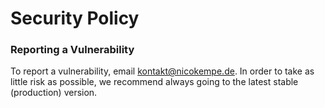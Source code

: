 # Security Policy

### Reporting a Vulnerability

To report a vulnerability, email [kontakt@nicokempe.de](mailto:kontakt@nicokempe.de).
In order to take as little risk as possible, we recommend always going to the latest stable (production) version.
